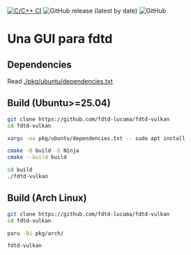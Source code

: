 [![C/C++ CI](https://github.com/fdtd-lucuma/fdtd-vulkan/workflows/C/C++%20CI/badge.svg)](https://github.com/fdtd-lucuma/fdtd-vulkan/actions?query=workflow%3A%22C%2FC%2B%2B+CI%22)
![GitHub release (latest by date)](https://img.shields.io/github/v/release/fdtd-lucuma/fdtd-vulkan?logo=github)
![GitHub](https://img.shields.io/github/license/fdtd-lucuma/fdtd-vulkan?logo=gnu)

# Una GUI para fdtd

## Dependencies

Read [./pkg/ubuntu/dependencies.txt](./pkg/ubuntu/dependencies.txt)

## Build (Ubuntu>=25.04)
``` bash
git clone https://github.com/fdtd-lucuma/fdtd-vulkan
cd fdtd-vulkan

xargs -oa pkg/ubuntu/dependencies.txt -- sudo apt install

cmake -B build -G Ninja
cmake --build build

cd build
./fdtd-vulkan
```

## Build (Arch Linux)
``` bash
git clone https://github.com/fdtd-lucuma/fdtd-vulkan
cd fdtd-vulkan

paru -Bi pkg/arch/

fdtd-vulkan
```
